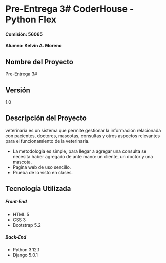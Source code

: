 # Pre-Entrega 3# CoderHouse - Python Flex
#### Comisión: 56065
#### Alumno: Kelvin A. Moreno

## Nombre del Proyecto
Pre-Entrega 3#

## Versión
1.0

## Descripción del Proyecto
veterinaria es un sistema que permite gestionar la información relacionada con pacientes, doctores, mascotas, consultas y otros aspectos relevantes para el funcionamiento de la veterinaria. 

- La metodologia es simple, para llegar a agregar una consulta se necesita haber agregado de ante mano:     un cliente, un doctor y una mascota.
- Pagina web de uso sencillo.
- Prueba de lo visto en clases.

## Tecnología Utilizada

##### Front-End
- HTML 5
- CSS 3
- Bootstrap 5.2

##### Back-End
- Python 3.12.1
- Django 5.0.1
